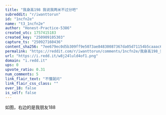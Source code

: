 ```yaml
---
title: "我身高198 我说我两米不过分吧"
subreddit: "r/iwanttorun"
id: "1ncfn2e"
name: "t3_1ncfn2e"
author: "Honest-Practice-5386"
created_utc: 1757415183
created_key: "250909105303"
capture_ts: "250927160436"
content_sha256: "7ee679ec0d5b309ff9e5073ae84830087367da05d71154b5caaac682629f45b6"
permalink: "https://reddit.com/r/iwanttorun/comments/1ncfn2e/我身高198_我说我两米不过分吧/"
url: "https://i.redd.it/w8j24luld4of1.png"
domain: "i.redd.it"
ups: 0
upvote_ratio: 0.31
num_comments: 5
link_flair_text: "不懂就问"
link_flair_css_class: ""
over_18: false
is_self: false
---
```


如图，右边的是我朋友188

